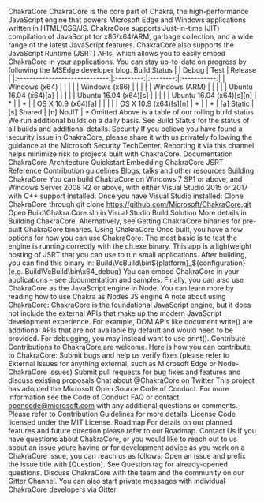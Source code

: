 ChakraCore ChakraCore is the core part of Chakra, the high-performance JavaScript engine that powers Microsoft Edge and Windows applications written in HTML/CSS/JS. ChakraCore supports Just-in-time (JIT) compilation of JavaScript for x86/x64/ARM, garbage collection, and a wide range of the latest JavaScript features. ChakraCore also supports the JavaScript Runtime (JSRT) APIs, which allows you to easily embed ChakraCore in your applications. You can stay up-to-date on progress by following the MSEdge developer blog. Build Status | | Debug | Test | Release | |:-----------------------------:|:---------:|:--------:|:-----------:| | Windows (x64) | | | | | Windows (x86) | | | | | Windows (ARM) | | | | | Ubuntu 16.04 (x64)[a] | | | | | Ubuntu 16.04 (x64)[s] | | | | | Ubuntu 16.04 (x64)[s][n] | * | | * | | OS X 10.9 (x64)[a] | | | | | OS X 10.9 (x64)[s][n] | * | | * | [a] Static | [s] Shared | [n] NoJIT | * Omitted Above is a table of our rolling build status. We run additional builds on a daily basis. See Build Status for the status of all builds and additional details. Security If you believe you have found a security issue in ChakraCore, please share it with us privately following the guidance at the Microsoft Security TechCenter. Reporting it via this channel helps minimize risk to projects built with ChakraCore. Documentation ChakraCore Architecture Quickstart Embedding ChakraCore JSRT Reference Contribution guidelines Blogs, talks and other resources Building ChakraCore You can build ChakraCore on Windows 7 SP1 or above, and Windows Server 2008 R2 or above, with either Visual Studio 2015 or 2017 with C++ support installed. Once you have Visual Studio installed: Clone ChakraCore through git clone https://github.com/Microsoft/ChakraCore.git Open Build\Chakra.Core.sln in Visual Studio Build Solution More details in Building ChakraCore. Alternatively, see Getting ChakraCore binaries for pre-built ChakraCore binaries. Using ChakraCore Once built, you have a few options for how you can use ChakraCore: The most basic is to test the engine is running correctly with the ch.exe binary. This app is a lightweight hosting of JSRT that you can use to run small applications. After building, you can find this binary in: Build\VcBuild\bin\${platform}_${configuration} (e.g. Build\VcBuild\bin\x64_debug) You can embed ChakraCore in your applications - see documentation and samples. Finally, you can also use ChakraCore as the JavaScript engine in Node. You can learn more by reading how to use Chakra as Nodes JS engine A note about using ChakraCore: ChakraCore is the foundational JavaScript engine, but it does not include the external APIs that make up the modern JavaScript development experience. For example, DOM APIs like document.write() are additional APIs that are not available by default and would need to be provided. For debugging, you may instead want to use print(). Contribute Contributions to ChakraCore are welcome. Here is how you can contribute to ChakraCore: Submit bugs and help us verify fixes (please refer to External Issues for anything external, such as Microsoft Edge or Node-ChakraCore issues) Submit pull requests for bug fixes and features and discuss existing proposals Chat about @ChakraCore on Twitter This project has adopted the Microsoft Open Source Code of Conduct. For more information see the Code of Conduct FAQ or contact opencode@microsoft.com with any additional questions or comments. Please refer to Contribution Guidelines for more details. License Code licensed under the MIT License. Roadmap For details on our planned features and future direction please refer to our Roadmap. Contact Us If you have questions about ChakraCore, or you would like to reach out to us about an issue youre having or for development advice as you work on a ChakraCore issue, you can reach us as follows: Open an issue and prefix the issue title with [Question]. See Question tag for already-opened questions. Discuss ChakraCore with the team and the community on our Gitter Channel. You can also start private messages with individual ChakraCore developers via Gitter.